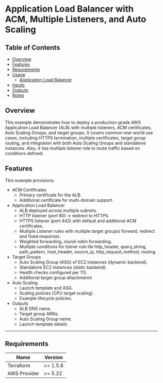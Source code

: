 # Application Load Balancer with ACM, Multiple Listeners, and Auto Scaling

## Table of Contents

- [Overview](#overview)
- [Features](#Features)
- [Requirements](#Requirements)
- [Usage](#usage)
  - [Application Load Balancer](#application-load-balancer)
- [Inputs](#inputs)
- [Outputs](#outputs)
- [Notes](#notes)

## Overview

This example demonstrates how to deploy a production-grade AWS Application Load Balancer (ALB) with multiple listeners, ACM certificates, Auto Scaling Groups, and target groups. It covers common real-world use cases, including HTTPS termination, multiple certificates, target group routing, and integration with both Auto Scaling Groups and standalone instances. Also, it has multiple listener role to route traffic based on conditions defined.

## Features

This example provisions:
- ACM Certificates
  - Primary certificate for the ALB.
  - Additional certificate for multi-domain support.
- Application Load Balancer
  - ALB deployed across multiple subnets.
  - HTTP listener (port 80) → redirect to HTTPS.
  - HTTPS listener (port 443) with default and additional ACM certificates.
  - Multiple Listener rules with multiple target groups( forward, redirect and fixed response).
  - Weighted forwarding, round-robin forwarding.
  - Multiple conditions for listner rule lile http_header, query_string, path_pattern, host_header, source_ip, http_request_method, routing.
- Target Groups
  - Auto Scaling Group (ASG) of EC2 instances (dynamic backend).
  - Standalone EC2 instances (static backend).
  - Health checks configured per TG.
  - Additional target group attachmennt
- Auto Scaling
  - Launch template and ASG.
  - Scaling policies (CPU target scaling).
  - Example lifecycle policies.
- Outputs
  - ALB DNS name.
  - Target group ARNs.
  - Auto Scaling Group name.
  - Launch template details

---

## Requirements

| Name         | Version   |
|--------------|-----------|
| Terraform    | >= 1.5.6  |
| AWS Provider | >= 5.22   |

## 